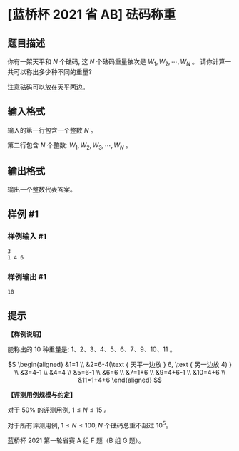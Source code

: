 # [蓝桥杯 2021 省 AB] 砝码称重

## 题目描述

你有一架天平和 $N$ 个砝码, 这 $N$ 个砝码重量依次是 $W_{1}, W_{2}, \cdots, W_{N}$ 。 请你计算一共可以称出多少种不同的重量?

注意砝码可以放在天平两边。


## 输入格式

输入的第一行包含一个整数 $N$ 。

第二行包含 $N$ 个整数: $W_{1}, W_{2}, W_{3}, \cdots, W_{N}$ 。

## 输出格式

输出一个整数代表答案。

## 样例 #1

### 样例输入 #1
```
3
1 4 6
```

### 样例输出 #1

```
10
```

## 提示

**【样例说明】**

能称出的 10 种重量是: $1 、 2 、 3 、 4 、 5 、 6 、 7 、 9 、 10 、 11$ 。

$$
\begin{aligned}
&1=1 \\
&2=6-4(\text { 天平一边放 } 6, \text { 另一边放 4) } \\
&3=4-1 \\
&4=4 \\
&5=6-1 \\
&6=6 \\
&7=1+6 \\
&9=4+6-1 \\
&10=4+6 \\
&11=1+4+6
\end{aligned}
$$

**【评测用例规模与约定】**

对于 $50 \%$ 的评测用例, $1 \leq N \leq 15$ 。

对于所有评测用例, $1 \leq N \leq 100, N$ 个砝码总重不超过 $10^5$。 

蓝桥杯 2021 第一轮省赛 A 组 F 题（B 组 G 题）。
